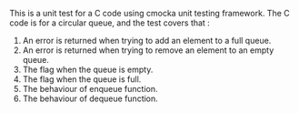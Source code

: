 This is a unit test for a C code using cmocka unit testing framework.
The C code is for a circular queue, and the test covers that :
1. An error is returned when trying to add an element to a full queue.
1. An error is returned when trying to remove an element to an empty queue.
1. The flag when the queue is empty.
1. The flag when the queue is full.
1. The behaviour of enqueue function.
1. The behaviour of dequeue function.
